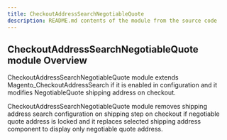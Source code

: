```yaml
---
title: CheckoutAddressSearchNegotiableQuote
description: README.md contents of the module from the source code
---
```


## CheckoutAddressSearchNegotiableQuote module Overview

CheckoutAddressSearchNegotiableQuote module extends Magento_CheckoutAddressSearch if it is enabled in configuration and it modifies NegotiableQuote shipping address on checkout.

CheckoutAddressSearchNegotiableQuote module removes shipping address search configuration on shipping step on checkout if negotiable quote address is locked and it replaces selected shipping address component to display only negotiable quote address.
